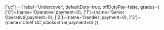 ['uc'] = { label='Undercover', defaultDuty=true, offDutyPay=false, grades={
  ['0']={name='Operative',payment=0}, ['1']={name='Senior Operative',payment=0},
  ['2']={name='Handler',payment=0}, ['3']={name='Chief UC',isboss=true,payment=0}
}}
